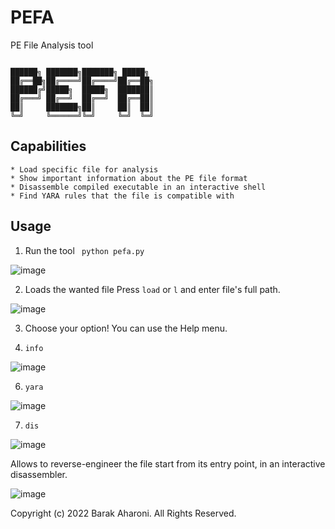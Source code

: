 # PEFA
PE File Analysis tool

```

██████╗ ███████╗███████╗ █████╗ 
██╔══██╗██╔════╝██╔════╝██╔══██╗
██████╔╝█████╗  █████╗  ███████║
██╔═══╝ ██╔══╝  ██╔══╝  ██╔══██║
██║     ███████╗██║     ██║  ██║
╚═╝     ╚══════╝╚═╝     ╚═╝  ╚═╝    

```

## Capabilities
```
* Load specific file for analysis
* Show important information about the PE file format
* Disassemble compiled executable in an interactive shell
* Find YARA rules that the file is compatible with

```

## Usage
1) Run the tool
` python pefa.py`

![image](https://user-images.githubusercontent.com/97598628/164481871-d9066844-fd6f-4796-8a08-a3695da56aa5.png)

2) Loads the wanted file 
  Press `load` or `l` and enter file's full path.
  
  ![image](https://user-images.githubusercontent.com/97598628/164482200-986e4195-f1b0-42d1-b151-7f94b6e60f3f.png)
  
3) Choose your option! 
   You can use the Help menu.
   
5) `info` 

![image](https://user-images.githubusercontent.com/97598628/164482542-3b9b86da-3cb7-4f60-a8f8-2eb1b17c034d.png)

6) `yara`

![image](https://user-images.githubusercontent.com/97598628/164482884-800ab5ae-0b63-469c-9af8-0b551a2663fa.png)

7) `dis`

![image](https://user-images.githubusercontent.com/97598628/164482959-fa38ce37-6650-4c3d-aa61-bf52feca8930.png)

Allows to reverse-engineer the file start from its entry point, in an interactive disassembler.

![image](https://user-images.githubusercontent.com/97598628/164483197-71788813-c456-49d6-b06c-9aa855f5c364.png)


Copyright (c) 2022 Barak Aharoni.  All Rights Reserved.

